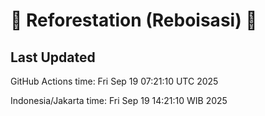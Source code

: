 
# 🌳 Reforestation (Reboisasi) 🌲

## Last Updated

GitHub Actions time: Fri Sep 19 07:21:10 UTC 2025

Indonesia/Jakarta time: Fri Sep 19 14:21:10 WIB 2025
